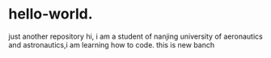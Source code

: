 # hello-world.
just another repository
hi, i am a student of nanjing university of aeronautics and astronautics,i am learning how to code.
this is new banch
